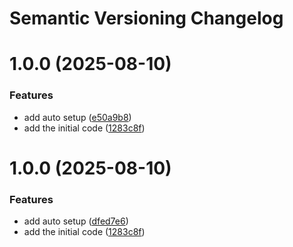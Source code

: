 # Semantic Versioning Changelog

# 1.0.0 (2025-08-10)


### Features

* add auto setup ([e50a9b8](https://github.com/Attack825/casibase-python-sdk/commit/e50a9b8e989cf55cb14d037b8a5b7f1b2f24c994))
* add the initial code ([1283c8f](https://github.com/Attack825/casibase-python-sdk/commit/1283c8f544d7c229a0b725dff2e6c4656cffce60))

# 1.0.0 (2025-08-10)


### Features

* add auto setup ([dfed7e6](https://github.com/Attack825/casibase-python-sdk/commit/dfed7e6607a79f64fbaf8416f7b8255e7e7559f6))
* add the initial code ([1283c8f](https://github.com/Attack825/casibase-python-sdk/commit/1283c8f544d7c229a0b725dff2e6c4656cffce60))
